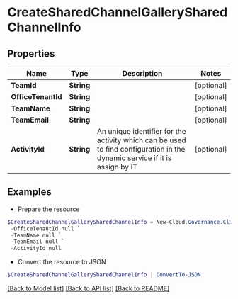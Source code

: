 # CreateSharedChannelGallerySharedChannelInfo
## Properties

Name | Type | Description | Notes
------------ | ------------- | ------------- | -------------
**TeamId** | **String** |  | [optional] 
**OfficeTenantId** | **String** |  | [optional] 
**TeamName** | **String** |  | [optional] 
**TeamEmail** | **String** |  | [optional] 
**ActivityId** | **String** | An unique identifier for the activity which can be used to find configuration in the dynamic service if it is assign by IT | [optional] 

## Examples

- Prepare the resource
```powershell
$CreateSharedChannelGallerySharedChannelInfo = New-Cloud.Governance.ClientCreateSharedChannelGallerySharedChannelInfo  -TeamId null `
 -OfficeTenantId null `
 -TeamName null `
 -TeamEmail null `
 -ActivityId null
```

- Convert the resource to JSON
```powershell
$CreateSharedChannelGallerySharedChannelInfo | ConvertTo-JSON
```

[[Back to Model list]](../README.md#documentation-for-models) [[Back to API list]](../README.md#documentation-for-api-endpoints) [[Back to README]](../README.md)

